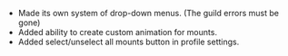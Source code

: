 * Made its own system of drop-down menus. (The guild errors must be gone)
* Added ability to create custom animation for mounts.
* Added select/unselect all mounts button in profile settings.